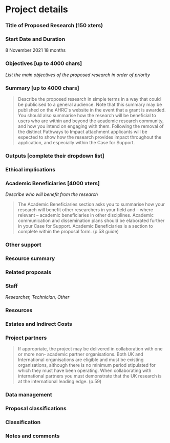 # Project details #

### Title of Proposed Research (150 xters)


### Start Date and Duration 

8 November 2021
18 months

### Objectives [up to 4000 chars] ###
_List the main objectives of the proposed research in order of priority_



### Summary [up to 4000 chars] 

>Describe the proposed research in simple terms in a way that could be publicised to a general audience. Note that this summary may be published on the AHRC's website in the event that a grant is awarded. You should also summarise how the research will be beneficial to users who are within and beyond the academic research community, and how you intend on engaging with them. Following the removal of the distinct Pathways to Impact attachment applicants will be expected to show how the research provides impact throughout the application, and especially within the Case for Support.

### Outputs [complete their dropdown list] 


### Ethical implications


### Academic Beneficiaries [4000 xters] ###
_Describe who will benefit from the research_

>The Academic Beneficiaries section asks you to summarise how your research will benefit other researchers in your field and – where relevant – academic beneficiaries in other disciplines. Academic communication and dissemination plans should be elaborated further in your Case for Support. Academic Beneficiaries is a section to complete within the proposal form. (p.58 guide)

### Other support 

### Resource summary ###

### Related proposals ###

### Staff 

_Researcher, Technician, Other_

### Resources  ###

### Estates and Indirect Costs 



### Project partners  ###

>If appropriate, the project may be delivered in collaboration with one or more non- academic partner organisations. Both UK and International organisations are eligible and must be existing organisations, although there is no minimum period stipulated for which they must have been operating. When collaborating with international partners you must demonstrate that the UK research is at the international leading edge. (p.59)

### Data management ###

### Proposal classifications  ###

### Classification  ###

### Notes and comments  ###


